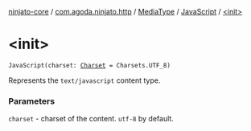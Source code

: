 [ninjato-core](../../../index.md) / [com.agoda.ninjato.http](../../index.md) / [MediaType](../index.md) / [JavaScript](index.md) / [&lt;init&gt;](./-init-.md)

# &lt;init&gt;

`JavaScript(charset: `[`Charset`](https://docs.oracle.com/javase/6/docs/api/java/nio/charset/Charset.html)` = Charsets.UTF_8)`

Represents the `text/javascript` content type.

### Parameters

`charset` - charset of the content. `utf-8` by default.